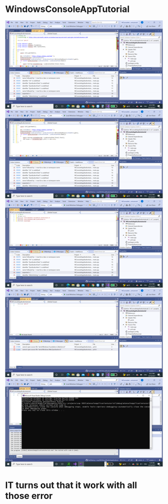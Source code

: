# WindowsConsoleAppTutorial
![Screenshot](https://raw.githubusercontent.com/PazSheimy/WindowsConsoleAppTutorial/main/Screenshot%20(333).png)
![Screenshot](https://raw.githubusercontent.com/PazSheimy/WindowsConsoleAppTutorial/main/Screenshot%20(334).png)
![Screenshot](https://raw.githubusercontent.com/PazSheimy/WindowsConsoleAppTutorial/main/Screenshot%20(335).png)
![Screenshot](https://raw.githubusercontent.com/PazSheimy/WindowsConsoleAppTutorial/main/Screenshot%20(336).png)
![Screenshot](https://raw.githubusercontent.com/PazSheimy/WindowsConsoleAppTutorial/main/Screenshot%20(354).png)
# IT turns out that it work with all those error 
